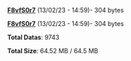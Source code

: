 [**F8vfS0r7**](/data/F8vfS0r7.txt) (13/02/23 - 14:59)- 304 bytes

[**F8vfS0r7**](/data/F8vfS0r7.txt) (13/02/23 - 14:59)- 304 bytes

**Total Datas**: 9743

**Total Size**: 64.52 MB / 64.5 MB